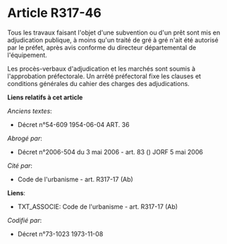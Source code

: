 # Article R317-46

Tous les travaux faisant l'objet d'une subvention ou d'un prêt sont mis en adjudication publique, à moins qu'un traité de gré
à gré n'ait été autorisé par le préfet, après avis conforme du directeur départemental de l'équipement.

Les procès-verbaux d'adjudication et les marchés sont soumis à l'approbation préfectorale. Un arrêté préfectoral fixe les
clauses et conditions générales du cahier des charges des adjudications.

**Liens relatifs à cet article**

_Anciens textes_:

  - Décret n°54-609 1954-06-04 ART. 36

_Abrogé par_:

  - Décret n°2006-504 du 3 mai 2006 - art. 83 () JORF 5 mai 2006

_Cité par_:

  - Code de l'urbanisme - art. R317-17 (Ab)

**Liens**:

  - TXT_ASSOCIE: Code de l'urbanisme - art. R317-17 (Ab)

_Codifié par_:

  - Décret n°73-1023 1973-11-08
